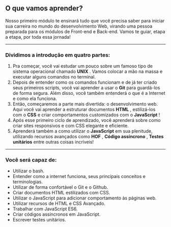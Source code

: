 ## O que vamos aprender?

Nosso primeiro módulo te ensinará tudo que você precisa saber para iniciar sua carreira no mundo do desenvolvimento Web, virando uma pessoa preparada para os módulos de Front-end e Back-end. Vamos te guiar, etapa a etapa, por toda essa jornada!

------

### Dividimos a introdução em quatro partes:

1. Pra começar, você vai estudar um pouco sobre um famoso tipo de sistema operacional chamado **UNIX** . Vamos colocar a mão na massa e executar alguns comandos no terminal.
2. Depois de entender como os comandos funcionam e de já ter criado seus primeiros scripts, você vai aprender a usar o **Git** para guardá-los de forma segura. Além disso, você também entenderá o que é a Internet e como ela funciona.
3. Então, começaremos a parte mais divertida: o desenvolvimento web. Aqui você vai aprender a estruturar documentos **HTML** , estilizá-los com o **CSS** e criar comportamentos customizados com o **JavaScript** !
4. Após esse primeiro ciclo de aprendizado, você aprenderá sobre como criar sites responsivos e com CSS elegante e eficiente.
5. Aprenderá também a como utilizar o **JavaScript** em sua plenitude, utilizando recursos avançados como **HOF** , **Código assíncrono** , **Testes unitários** entre outras coisas incríveis!

------

### Você será capaz de:

- Utilizar o bash.
- Entender como a internet funciona, seus principais conceitos e terminologias.
- Utilizar de forma confortável o Git e o Github.
- Criar documentos HTML estilizados com CSS.
- Utilizar o JavaScript para adicionar comportamento às páginas web.
- Utilizar recursos de HTML e CSS Avançado.
- Trabalhar com JavaScript ES6.
- Criar códigos assíncronos em JavaScript.
- Escrever testes unitários.
